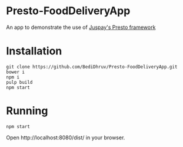 # Presto-FoodDeliveryApp
An app to demonstrate the use of [Juspay's Presto framework](https://github.com/juspay/purescript-presto)

# Installation

```
git clone https://github.com/BediDhruv/Presto-FoodDeliveryApp.git
bower i
npm i
pulp build
npm start
```

# Running

```
npm start
```

Open http://localhost:8080/dist/ in your browser.

